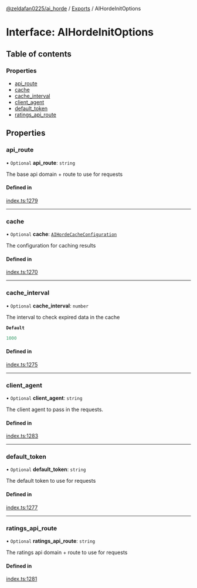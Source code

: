 [@zeldafan0225/ai_horde](../README.md) / [Exports](../modules.md) / AIHordeInitOptions

# Interface: AIHordeInitOptions

## Table of contents

### Properties

- [api\_route](AIHordeInitOptions.md#api_route)
- [cache](AIHordeInitOptions.md#cache)
- [cache\_interval](AIHordeInitOptions.md#cache_interval)
- [client\_agent](AIHordeInitOptions.md#client_agent)
- [default\_token](AIHordeInitOptions.md#default_token)
- [ratings\_api\_route](AIHordeInitOptions.md#ratings_api_route)

## Properties

### api\_route

• `Optional` **api\_route**: `string`

The base api domain + route to use for requests

#### Defined in

[index.ts:1279](https://github.com/ZeldaFan0225/ai_horde/blob/100bbe4/index.ts#L1279)

___

### cache

• `Optional` **cache**: [`AIHordeCacheConfiguration`](AIHordeCacheConfiguration.md)

The configuration for caching results

#### Defined in

[index.ts:1270](https://github.com/ZeldaFan0225/ai_horde/blob/100bbe4/index.ts#L1270)

___

### cache\_interval

• `Optional` **cache\_interval**: `number`

The interval to check expired data in the cache

**`Default`**

```ts
1000
```

#### Defined in

[index.ts:1275](https://github.com/ZeldaFan0225/ai_horde/blob/100bbe4/index.ts#L1275)

___

### client\_agent

• `Optional` **client\_agent**: `string`

The client agent to pass in the requests.

#### Defined in

[index.ts:1283](https://github.com/ZeldaFan0225/ai_horde/blob/100bbe4/index.ts#L1283)

___

### default\_token

• `Optional` **default\_token**: `string`

The default token to use for requests

#### Defined in

[index.ts:1277](https://github.com/ZeldaFan0225/ai_horde/blob/100bbe4/index.ts#L1277)

___

### ratings\_api\_route

• `Optional` **ratings\_api\_route**: `string`

The ratings api domain + route to use for requests

#### Defined in

[index.ts:1281](https://github.com/ZeldaFan0225/ai_horde/blob/100bbe4/index.ts#L1281)
